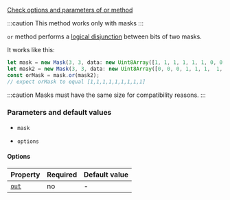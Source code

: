 [Check options and parameters of or method](https://image-js.github.io/image-js-typescript/classes/Mask.html#or 'github.io link')

:::caution
This method works only with masks
:::

`or` method performs a [logical disjunction](https://en.wikipedia.org/wiki/Logical_disjunction 'wikipedia link on logical disjunction') between bits of two masks.

It works like this:

```ts
let mask = new Mask(3, 3, data: new Uint8Array([1, 1, 1, 1, 1, 1, 0, 0, 0]));
let mask2 = new Mask(3, 3, data: new Uint8Array([0, 0, 0, 1, 1, 1,  1, 1, 1]));
const orMask = mask.or(mask2);
// expect orMask to equal [1,1,1,1,1,1,1,1,1]
```

:::caution
Masks must have the same size for compatibility reasons.
:::

### Parameters and default values

- `mask`

- `options`

#### Options

| Property                                                                              | Required | Default value |
| ------------------------------------------------------------------------------------- | -------- | ------------- |
| [`out`](https://image-js.github.io/image-js-typescript/interfaces/OrOptions.html#out) | no       | -             |
